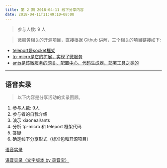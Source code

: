 ```yaml
---
title: 第 2 期 2018-04-11 线下分享内容
date: 2018-04-11T11:49:10+08:00
---
```

>参与人数: 9 人

>微服务相关的开源项目，直接根据 Github 讲解，三个相关的项目链接如下:

- [teleport是socket框架](https://github.com/henrylee2cn/teleport)
- [tp-micro是它的扩展，实现了微服务](https://github.com/henrylee2cn/tp-micro)
- [ants是该微服务的网关、配置中心、代码生成器、部署工具之类的](https://github.com/xiaoenai/ants)

----

## 语音实录

>以下内容是分享活动的实录回顾。

1. 参与人数: 9人
2. 参与者的自我介绍
3. 演示 xiaoneai/ants 
4. 分析 tp-micro 和 teleport 框架代码
5. 答疑
6. 确定线下分享形式（标准包和开源项目）

[语音实录](http://oqos7hrvp.bkt.clouddn.com/voice/20180411_voice.m4a)

[语音实录（文字版本 by 录音宝）](/reading/20180411/20180411_voice/)

